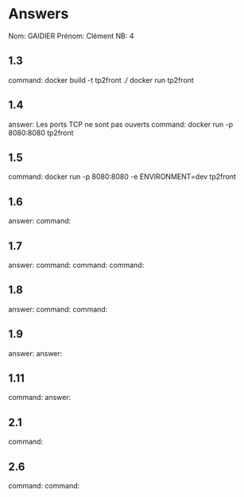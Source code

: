 # Answers

Nom: GAIDIER 
Prénom: Clément
NB: 4

## 1.3
command: docker build -t tp2front ./ 
docker run tp2front  

## 1.4
answer: Les ports TCP ne sont pas ouverts 
command: docker run -p 8080:8080 tp2front

## 1.5
command: docker run -p 8080:8080 -e ENVIRONMENT=dev tp2front

## 1.6
answer:
command: 

## 1.7
answer:
command: 
command: 
command: 

## 1.8
answer:
command: 
command: 

## 1.9
answer:
answer:

## 1.11
command: 
answer:

## 2.1
command: 

## 2.6
command: 
command: 


